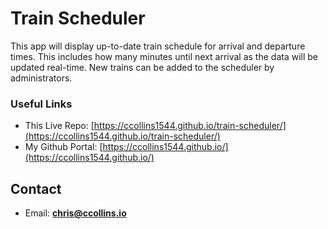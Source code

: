 # Train Scheduler

This app will display up-to-date train schedule for arrival and departure times. This includes how many minutes until next arrival as the data will be updated real-time. New trains can be added to the scheduler by administrators.

### Useful Links
* This Live Repo: [https://ccollins1544.github.io/train-scheduler/](https://ccollins1544.github.io/train-scheduler/)
* My Github Portal: [https://ccollins1544.github.io/](https://ccollins1544.github.io/)

## Contact
* Email: **chris@ccollins.io**